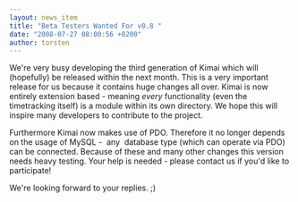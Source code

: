 ```yaml
---
layout: news_item
title: "Beta Testers Wanted For v0.8 "
date: "2008-07-27 08:00:56 +0200"
author: torsten
---
```


We're very busy developing the third generation of Kimai which will (hopefully) be released within the next month.
This is a very important release for us because it contains huge changes all over.
Kimai is now entirely extension based - meaning *every* functionality (even the timetracking itself) is a module within its own directory.
We hope this will inspire many developers to contribute to the project.

Furthermore Kimai now makes use of PDO.
Therefore it no longer depends on the usage of MySQL -  any  database type (which can operate via PDO) can be connected.
Because of these and many other changes this version needs heavy testing.
Your help is needed - please contact us if you'd like to participate!

We're looking forward to your replies. ;)